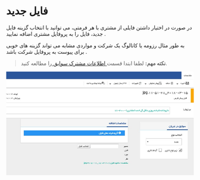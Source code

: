 # فایل جدید

در صورت در اختیار داشتن فایلی از مشتری با هر فرمتی، می توانید با انتخاب گزینه فایل جدید، فایل را به پروفایل مشتری اضافه نمایید .

به طور مثال رزومه یا کاتالوگ یک شرکت و مواردی مشابه می تواند گزینه های خوبی برای پیوست به پروفایل شرکت باشد .

> **نکته مهم:** لطفا ابتدا قسمت[ اطلاعات مشترک سوابق ](https://github.com/1stco/PayamGostarDocs/blob/master/Help/Integrated-bank/Database/Records/Joint-record-information/Joint-record-information.md)را مطالعه کنید.


![](File.jpg)

